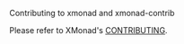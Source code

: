 Contributing to xmonad and xmonad-contrib

Please refer to XMonad's [CONTRIBUTING][gh:xmonad:contributing].

[gh:xmonad:contributing]: https://github.com/xmonad/xmonad/blob/master/CONTRIBUTING.md
